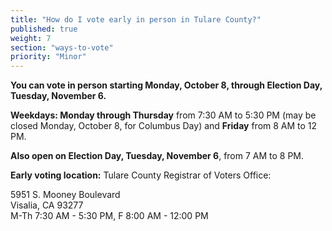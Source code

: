 ```yaml
---
title: "How do I vote early in person in Tulare County?"
published: true
weight: 7
section: "ways-to-vote"
priority: "Minor"
---
```


**You can vote in person starting Monday, October 8, through Election Day, Tuesday, November 6.**  

**Weekdays: Monday through Thursday** from 7:30 AM to 5:30 PM (may be closed Monday, October 8, for Columbus Day) and **Friday** from 8 AM to 12 PM.    

**Also open on Election Day, Tuesday, November 6**, from 7 AM to 8 PM.  

**Early voting location:** Tulare County Registrar of Voters Office:  

5951 S. Mooney Boulevard  
Visalia, CA 93277  
M-Th 7:30 AM - 5:30 PM, F 8:00 AM - 12:00 PM  